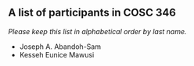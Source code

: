 A list of participants in COSC 346
---------------------------------

*Please keep this list in alphabetical order by last name.*

* Joseph A. Abandoh-Sam
* Kesseh Eunice Mawusi
